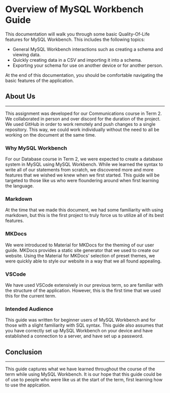 # Overview of MySQL Workbench Guide

This documentation will walk you through some basic Quality-Of-Life features for MySQL Workbench. This includes the following topics:

- General MySQL Workbench interactions such as creating a schema and viewing data.
- Quickly creating data in a CSV and importing it into a schema.
- Exporting your schema for use on another device or for another person.

At the end of this documentation, you should be comfortable navigating the basic features of the application.

## About Us

---
This assignment was developed for our Communications course in Term 2. We collaborated in person and over discord for the duration of the project. We used GitHub in order to work remotely and push changes to a single repository. This way, we could work individually without the need to all be working on the document at the same time.

### Why MySQL Workbench

For our Database course in Term 2, we were expected to create a database system in MySQL using MySQL Workbench. While we learned the syntax to write all of our statements from scratch, we discovered more and more features that we wished we knew when we first started. This guide will be targeted to those like us who were floundering around when first learning the language.

### Markdown

At the time that we made this document, we had some familiarity with using markdown, but this is the first project to truly force us to utilize all of its best features.

### MKDocs

We were introduced to Material for MKDocs for the theming of our user guide. MKDocs provides a static site generator that we used to create our website. Using the Material for MKDocs' selection of preset themes, we were quickly able to style our website in a way that we all found appealing.

### VSCode

We have used VSCode extensively in our previous term, so are familiar with the structure of the application. However, this is the first time that we used this for the current term.

### Intended Audience

This guide was written for beginner users of MySQL Workbench and for those with a slight familiarity with SQL syntax. This guide also assumes that you have correctly set up MySQL Workbench on your device and have established a connection to a server, and have set up a password.

## Conclusion

---
This guide captures what we have learned throughout the course of the term while using MySQL Workbench. It is our hope that this guide could be of use to people who were like us at the start of the term, first learning how to use the applcation.
